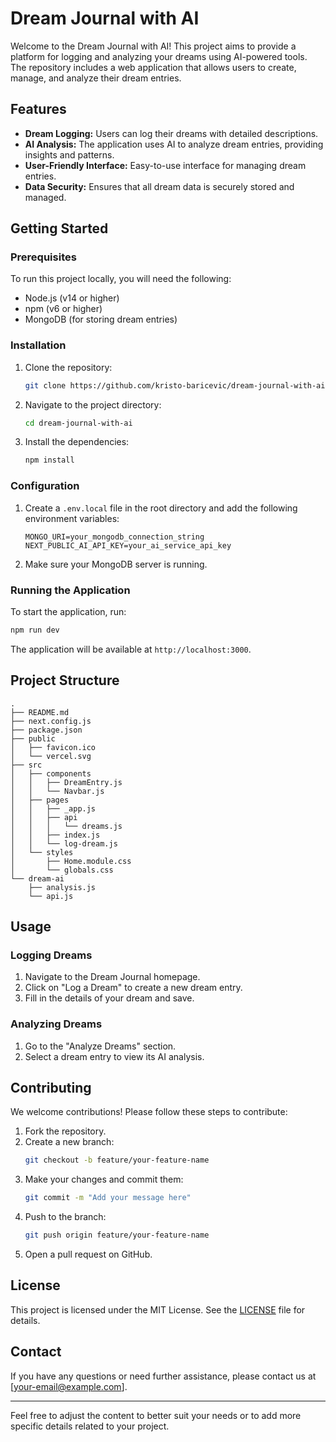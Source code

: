 # Dream Journal with AI

Welcome to the Dream Journal with AI! This project aims to provide a platform for logging and analyzing your dreams using AI-powered tools. The repository includes a web application that allows users to create, manage, and analyze their dream entries.

## Features

- **Dream Logging:** Users can log their dreams with detailed descriptions.
- **AI Analysis:** The application uses AI to analyze dream entries, providing insights and patterns.
- **User-Friendly Interface:** Easy-to-use interface for managing dream entries.
- **Data Security:** Ensures that all dream data is securely stored and managed.

## Getting Started

### Prerequisites

To run this project locally, you will need the following:

- Node.js (v14 or higher)
- npm (v6 or higher)
- MongoDB (for storing dream entries)

### Installation

1. Clone the repository:
   ```bash
   git clone https://github.com/kristo-baricevic/dream-journal-with-ai.git
   ```

2. Navigate to the project directory:
   ```bash
   cd dream-journal-with-ai
   ```

3. Install the dependencies:
   ```bash
   npm install
   ```

### Configuration

1. Create a `.env.local` file in the root directory and add the following environment variables:
   ```
   MONGO_URI=your_mongodb_connection_string
   NEXT_PUBLIC_AI_API_KEY=your_ai_service_api_key
   ```

2. Make sure your MongoDB server is running.

### Running the Application

To start the application, run:
```bash
npm run dev
```
The application will be available at `http://localhost:3000`.

## Project Structure

```
.
├── README.md
├── next.config.js
├── package.json
├── public
│   ├── favicon.ico
│   └── vercel.svg
├── src
│   ├── components
│   │   ├── DreamEntry.js
│   │   └── Navbar.js
│   ├── pages
│   │   ├── _app.js
│   │   ├── api
│   │   │   └── dreams.js
│   │   ├── index.js
│   │   └── log-dream.js
│   └── styles
│       ├── Home.module.css
│       └── globals.css
└── dream-ai
    ├── analysis.js
    └── api.js
```

## Usage

### Logging Dreams

1. Navigate to the Dream Journal homepage.
2. Click on "Log a Dream" to create a new dream entry.
3. Fill in the details of your dream and save.

### Analyzing Dreams

1. Go to the "Analyze Dreams" section.
2. Select a dream entry to view its AI analysis.

## Contributing

We welcome contributions! Please follow these steps to contribute:

1. Fork the repository.
2. Create a new branch:
   ```bash
   git checkout -b feature/your-feature-name
   ```
3. Make your changes and commit them:
   ```bash
   git commit -m "Add your message here"
   ```
4. Push to the branch:
   ```bash
   git push origin feature/your-feature-name
   ```
5. Open a pull request on GitHub.

## License

This project is licensed under the MIT License. See the [LICENSE](LICENSE) file for details.

## Contact

If you have any questions or need further assistance, please contact us at [your-email@example.com].

---

Feel free to adjust the content to better suit your needs or to add more specific details related to your project.